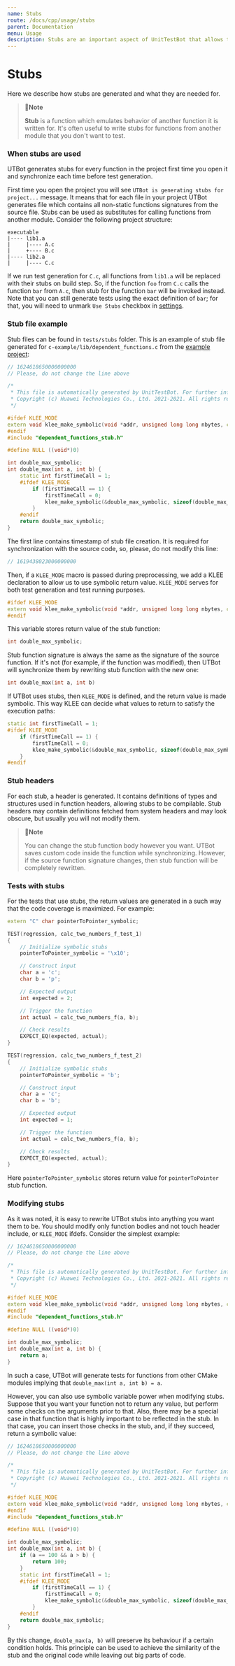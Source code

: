 ```yaml
---
name: Stubs
route: /docs/cpp/usage/stubs
parent: Documentation
menu: Usage
description: Stubs are an important aspect of UnitTestBot that allows to replace calls to some functions.
---
```


# Stubs

Here we describe how stubs are generated and what they are needed for.

> 📝**Note**
>
> **Stub** is a function which emulates behavior of another function it is written for. 
> It's often useful to write stubs for functions from another module that you don't want to test.

### When stubs are used
UTBot generates stubs for every function in the project first time you open it and synchronize each time before test generation.

First time you open the project you will see `UTBot is generating stubs for project...` message. 
It means that for each file in your project UTBot generates file which contains all non-static functions signatures from the source file. 
Stubs can be used as substitutes for calling functions from another module. Consider the following project structure:

```
executable
|---- lib1.a
|     |---- A.c
|     +---- B.c
|---- lib2.a
|     |---- C.c
```

If we run test generation for `C.c`, all functions from `lib1.a` will be replaced with their stubs on build step. So, if the function `foo` from `C.c` calls the function `bar` from `A.c`, then stub for the function `bar` will be invoked instead. Note that you can still generate tests using the exact definition of `bar`; for that, you will need to unmark `Use Stubs` checkbox in [settings](vscode-extension-settings#use-stubs).

### Stub file example
Stub files can be found in `tests/stubs` folder. 
This is an example of stub file generated for `c-example/lib/dependent_functions.c` from the [example project](https://github.com/UnitTestBot/UTBotCpp/tree/main/integration-tests/c-example):
```cpp
// 1624618650000000000
// Please, do not change the line above

/*
 * This file is automatically generated by UnitTestBot. For further information see http://utbot.inhuawei.com
 * Copyright (c) Huawei Technologies Co., Ltd. 2021-2021. All rights reserved.
 */

#ifdef KLEE_MODE
extern void klee_make_symbolic(void *addr, unsigned long long nbytes, const char *name);
#endif
#include "dependent_functions_stub.h"

#define NULL ((void*)0)

int double_max_symbolic;
int double_max(int a, int b) {
    static int firstTimeCall = 1;
    #ifdef KLEE_MODE
        if (firstTimeCall == 1) {
            firstTimeCall = 0;
            klee_make_symbolic(&double_max_symbolic, sizeof(double_max_symbolic), "double_max_symbolic");
        }
    #endif
    return double_max_symbolic;
}

```

The first line contains timestamp of stub file creation. It is required for synchronization with the source code, so, please, do not modify this line:
```cpp
// 1619438023000000000
```
Then, if a `KLEE_MODE` macro is passed during preprocessing, we add a KLEE declaration to allow us to use symbolic return value. `KLEE_MODE` serves for both test generation and test running purposes.
```cpp
#ifdef KLEE_MODE
extern void klee_make_symbolic(void *addr, unsigned long long nbytes, const char *name);
#endif
```
This variable stores return value of the stub function:
```cpp
int double_max_symbolic;
```
Stub function signature is always the same as the signature of the source function. If it's not (for example, if the function was modified), then UTBot will synchronize them by rewriting stub function with the new one:
```cpp
int double_max(int a, int b)
```
If UTBot uses stubs, then `KLEE_MODE` is defined, and the return value is made symbolic. This way KLEE can decide what values to return to satisfy the execution paths:
```cpp
static int firstTimeCall = 1;
#ifdef KLEE_MODE
    if (firstTimeCall == 1) {
        firstTimeCall = 0;
        klee_make_symbolic(&double_max_symbolic, sizeof(double_max_symbolic), "double_max_symbolic");
    }
#endif
```

### Stub headers
For each stub, a header is generated. It contains definitions of types and structures used in function headers, allowing stubs to be compilable.
Stub headers may contain definitions fetched from system headers and may look obscure, but usually you will not modify them.

> 📝**Note**
>
> You can change the stub function body however you want. UTBot saves custom code inside the function while synchronizing. However, if the source function signature changes, then stub function will be completely rewritten.

### Tests with stubs
For the tests that use stubs, the return values are generated in a such way that the code coverage is maximized. 
For example:

```cpp
extern "C" char pointerToPointer_symbolic;

TEST(regression, calc_two_numbers_f_test_1)
{
    // Initialize symbolic stubs
    pointerToPointer_symbolic = '\x10';

    // Construct input
    char a = 'c';
    char b = 'p';

    // Expected output
    int expected = 2;

    // Trigger the function
    int actual = calc_two_numbers_f(a, b);

    // Check results
    EXPECT_EQ(expected, actual);
}

TEST(regression, calc_two_numbers_f_test_2)
{
    // Initialize symbolic stubs
    pointerToPointer_symbolic = 'b';

    // Construct input
    char a = 'c';
    char b = 'b';

    // Expected output
    int expected = 1;

    // Trigger the function
    int actual = calc_two_numbers_f(a, b);

    // Check results
    EXPECT_EQ(expected, actual);
}
```

Here `pointerToPointer_symbolic` stores return value for `pointerToPointer` stub function.

### Modifying stubs

As it was noted, it is easy to rewrite UTBot stubs into anything you want them to be.
You should modify only function bodies and not touch header include, or `KLEE_MODE` ifdefs.
Consider the simplest example:

```cpp
// 1624618650000000000
// Please, do not change the line above

/*
 * This file is automatically generated by UnitTestBot. For further information see http://utbot.inhuawei.com
 * Copyright (c) Huawei Technologies Co., Ltd. 2021-2021. All rights reserved.
 */

#ifdef KLEE_MODE
extern void klee_make_symbolic(void *addr, unsigned long long nbytes, const char *name);
#endif
#include "dependent_functions_stub.h"

#define NULL ((void*)0)

int double_max_symbolic;
int double_max(int a, int b) {
    return a;
}
```

In such a case, UTBot will generate tests for functions from other CMake modules implying that `double_max(int a, int b) = a`.

However, you can also use symbolic variable power when modifying stubs. Suppose that you want your function not to return any value, but perform some checks on the arguments prior to that. Also, there may be a special case in that function that is highly important to be reflected in the stub. In that case, you can insert those checks in the stub, and, if they succeed, return a symbolic value:

```cpp
// 1624618650000000000
// Please, do not change the line above

/*
 * This file is automatically generated by UnitTestBot. For further information see http://utbot.inhuawei.com
 * Copyright (c) Huawei Technologies Co., Ltd. 2021-2021. All rights reserved.
 */

#ifdef KLEE_MODE
extern void klee_make_symbolic(void *addr, unsigned long long nbytes, const char *name);
#endif
#include "dependent_functions_stub.h"

#define NULL ((void*)0)

int double_max_symbolic;
int double_max(int a, int b) {
    if (a == 100 && a > b) {
        return 100;
    }
    static int firstTimeCall = 1;
    #ifdef KLEE_MODE
        if (firstTimeCall == 1) {
            firstTimeCall = 0;
            klee_make_symbolic(&double_max_symbolic, sizeof(double_max_symbolic), "double_max_symbolic");
        }
    #endif
    return double_max_symbolic;
}
```

By this change, `double_max(a, b)` will preserve its behaviour if a certain condition holds. This principle can be used to achieve the similarity of the stub and the original code while leaving out big parts of code.